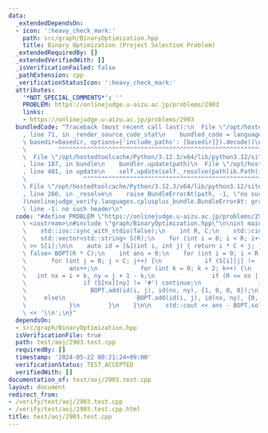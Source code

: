 ```yaml
---
data:
  _extendedDependsOn:
  - icon: ':heavy_check_mark:'
    path: src/graph/BinaryOptimization.hpp
    title: Binary Optimization (Project Selection Problem)
  _extendedRequiredBy: []
  _extendedVerifiedWith: []
  _isVerificationFailed: false
  _pathExtension: cpp
  _verificationStatusIcon: ':heavy_check_mark:'
  attributes:
    '*NOT_SPECIAL_COMMENTS*': ''
    PROBLEM: https://onlinejudge.u-aizu.ac.jp/problems/2903
    links:
    - https://onlinejudge.u-aizu.ac.jp/problems/2903
  bundledCode: "Traceback (most recent call last):\n  File \"/opt/hostedtoolcache/Python/3.12.3/x64/lib/python3.12/site-packages/onlinejudge_verify/documentation/build.py\"\
    , line 71, in _render_source_code_stat\n    bundled_code = language.bundle(stat.path,\
    \ basedir=basedir, options={'include_paths': [basedir]}).decode()\n          \
    \         ^^^^^^^^^^^^^^^^^^^^^^^^^^^^^^^^^^^^^^^^^^^^^^^^^^^^^^^^^^^^^^^^^^^^^^^^^^^^^^^^^\n\
    \  File \"/opt/hostedtoolcache/Python/3.12.3/x64/lib/python3.12/site-packages/onlinejudge_verify/languages/cplusplus.py\"\
    , line 187, in bundle\n    bundler.update(path)\n  File \"/opt/hostedtoolcache/Python/3.12.3/x64/lib/python3.12/site-packages/onlinejudge_verify/languages/cplusplus_bundle.py\"\
    , line 401, in update\n    self.update(self._resolve(pathlib.Path(included), included_from=path))\n\
    \                ^^^^^^^^^^^^^^^^^^^^^^^^^^^^^^^^^^^^^^^^^^^^^^^^^^^^^^^^^\n \
    \ File \"/opt/hostedtoolcache/Python/3.12.3/x64/lib/python3.12/site-packages/onlinejudge_verify/languages/cplusplus_bundle.py\"\
    , line 260, in _resolve\n    raise BundleErrorAt(path, -1, \"no such header\"\
    )\nonlinejudge_verify.languages.cplusplus_bundle.BundleErrorAt: graph/BinaryOptimization.hpp:\
    \ line -1: no such header\n"
  code: "#define PROBLEM \"https://onlinejudge.u-aizu.ac.jp/problems/2903\"\n\n#include\
    \ <iostream>\n#include \"graph/BinaryOptimization.hpp\"\n\nint main() {\n    std::cin.tie(0);\n\
    \    std::ios::sync_with_stdio(false);\n    int R, C;\n    std::cin >> R >> C;\n\
    \    std::vector<std::string> S(R);\n    for (int i = 0; i < R; i++) std::cin\
    \ >> S[i];\n\n    auto id = [&](int i, int j) { return i * C + j; };\n    BinaryOptimization<int,\
    \ false> BOPT(R * C);\n    int ans = 0;\n    for (int i = 0; i < R; i++) {\n \
    \       for (int j = 0; j < C; j++) {\n            if (S[i][j] != '#') continue;\n\
    \            ans++;\n            for (int k = 0; k < 2; k++) {\n             \
    \   int nx = i + k, ny = j + 1 - k;\n                if (R <= nx || C <= ny) continue;\n\
    \                if (S[nx][ny] != '#') continue;\n                if (!k)\n  \
    \                  BOPT.add(id(i, j), id(nx, ny), {1, 0, 0, 0});\n           \
    \     else\n                    BOPT.add(id(i, j), id(nx, ny), {0, 0, 0, 1});\n\
    \            }\n        }\n    }\n\n    std::cout << ans - BOPT.solve().first\
    \ << '\\n';\n}"
  dependsOn:
  - src/graph/BinaryOptimization.hpp
  isVerificationFile: true
  path: test/aoj/2903.test.cpp
  requiredBy: []
  timestamp: '2024-05-22 00:21:24+09:00'
  verificationStatus: TEST_ACCEPTED
  verifiedWith: []
documentation_of: test/aoj/2903.test.cpp
layout: document
redirect_from:
- /verify/test/aoj/2903.test.cpp
- /verify/test/aoj/2903.test.cpp.html
title: test/aoj/2903.test.cpp
---
```

